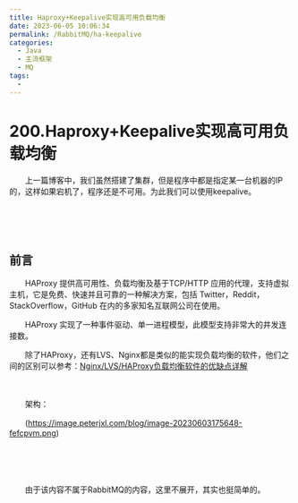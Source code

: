 ```yaml
---
title: Haproxy+Keepalive实现高可用负载均衡
date: 2023-06-05 10:06:34
permalink: /RabbitMQ/ha-keepalive
categories:
  - Java
  - 主流框架
  - MQ
tags:
  - 
---
```

# 200.Haproxy+Keepalive实现高可用负载均衡

　　上一篇博客中，我们虽然搭建了集群，但是程序中都是指定某一台机器的IP的，这样如果宕机了，程序还是不可用。为此我们可以使用keepalive。
<!-- more -->
　　‍

　　‍

## 前言

　　HAProxy 提供高可用性、负载均衡及基于TCP/HTTP 应用的代理，支持虚拟主机，它是免费、快速并且可靠的一种解决方案，包括 Twitter，Reddit，StackOverflow，GitHub 在内的多家知名互联网公司在使用。

　　HAProxy 实现了一种事件驱动、单一进程模型，此模型支持非常大的井发连接数。

　　除了HAProxy，还有LVS、Nginx都是类似的能实现负载均衡的软件，他们之间的区别可以参考：[Nginx/LVS/HAProxy负载均衡软件的优缺点详解](http://www.ha97.com/5646.html)

　　‍

　　架构：

　　​(https://image.peterjxl.com/blog/image-20230603175648-fefcpvm.png)​

　　‍

　　‍

　　由于该内容不属于RabbitMQ的内容，这里不展开，其实也挺简单的。
